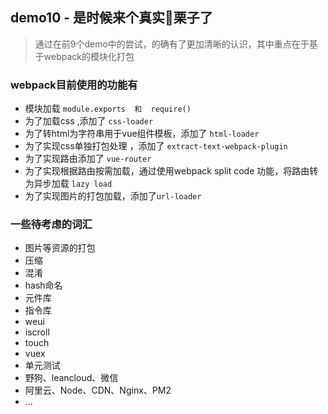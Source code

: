 ## demo10 - 是时候来个真实🌰栗子了

> 通过在前9个demo中的尝试，的确有了更加清晰的认识，其中重点在于基于webpack的模块化打包

### webpack目前使用的功能有

* 模块加载 `module.exports  和  require() `
* 为了加载css ,添加了 `css-loader`
* 为了转html为字符串用于vue组件模板，添加了 `html-loader`
* 为了实现css单独打包处理 ，添加了 `extract-text-webpack-plugin`
* 为了实现路由添加了 `vue-router`
* 为了实现根据路由按需加载，通过使用webpack split code 功能，将路由转为异步加载 `lazy load`
* 为了实现图片的打包加载，添加了`url-loader`

### 一些待考虑的词汇

* 图片等资源的打包
* 压缩
* 混淆
* hash命名
* 元件库
* 指令库
* weui
* iscroll
* touch 
* vuex
* 单元测试
* 野狗、leancloud、微信
* 阿里云、Node、CDN、Nginx、PM2
* ...